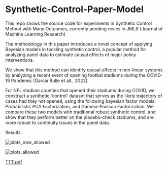 # Synthetic-Control-Paper-Model

This repo shows the source code for experiments in Synthetic Control Method with Many Outcomes, currently pending revies in JMLR (Journal of Machine Learning Research)

The methodology in this paper introduces a novel concept of applying Bayesian models in tackling synthetic control, a popular method for analyzing panel data to estimate causal effects of major policy interventions.

We show that this method can identify causal effects in non-linear systems by analyzing a recent event of opening footbal stadiums during the COVID-19 Pandemic [Garcia Bulle et all., 2022]


For NFL stadium counties that opened their stadiums during COVID, we construct a synthetic 'control' dataset that serves as the likely trajectory of cases had they not opened, using the following bayesian factor models: Probabilistic PCA Factorization, and Gamma-Poisson Factorization. We compare these two models with traditional robust synthetic control, and show that they perform better on the placebo-check stadiums, and are more robust to continuity issues in the panel data. 

Results: 

![plots_now_allowed](https://github.com/user-attachments/assets/03239cd9-ad94-4a4b-a2b4-1cec7ccb893b)

![plots_allowed](https://github.com/user-attachments/assets/8223e504-a21b-4109-88e4-e52863f0bea2)


[TTT.pdf](https://github.com/user-attachments/files/18544183/TTT.pdf)
